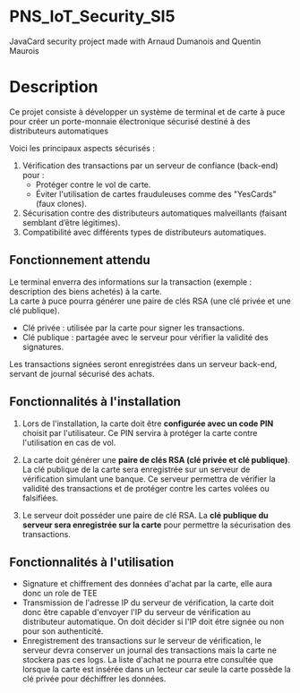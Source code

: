 # PNS_IoT_Security_SI5
JavaCard security project made with Arnaud Dumanois and Quentin Maurois

# Description

Ce projet consiste à développer un système de terminal et de carte à puce pour créer un porte-monnaie électronique 
sécurisé destiné à des distributeurs automatiques

Voici les principaux aspects sécurisés :

1. Vérification des transactions par un serveur de confiance (back-end) pour :
   - Protéger contre le vol de carte.
   - Éviter l'utilisation de cartes frauduleuses comme des "YesCards" (faux clones).
2. Sécurisation contre des distributeurs automatiques malveillants (faisant semblant d’être légitimes).
3. Compatibilité avec différents types de distributeurs automatiques.

## Fonctionnement attendu

Le terminal enverra des informations sur la transaction (exemple : description des biens achetés) à la carte.     
La carte à puce pourra générer une paire de clés RSA (une clé privée et une clé publique).
- Clé privée : utilisée par la carte pour signer les transactions.
- Clé publique : partagée avec le serveur pour vérifier la validité des signatures.

Les transactions signées seront enregistrées dans un serveur back-end, servant de journal sécurisé des achats.

## Fonctionnalités à l'installation

1. Lors de l'installation, la carte doit être **configurée avec un code PIN** choisit par l'utilisateur. Ce PIN servira à 
protéger la carte contre l'utilisation en cas de vol.

2. La carte doit générer une **paire de clés RSA (clé privée et clé publique)**. La clé publique de la carte sera enregistrée 
sur un serveur de vérification simulant une banque. Ce serveur permettra de vérifier la validité des transactions et de 
protéger contre les cartes volées ou falsifiées.

3. Le serveur doit posséder une paire de clé RSA. La **clé publique du serveur sera enregistrée sur la carte** pour permettre
la sécurisation des transactions.

## Fonctionnalités à l'utilisation

- Signature et chiffrement des données d'achat par la carte, elle aura donc un role de TEE
- Transmission de l'adresse IP du serveur de vérification, la carte doit donc être capable d'envoyer l'IP du serveur
de vérification au distributeur automatique. On doit décider si l'IP doit étre signée ou non pour son authenticité.
- Enregistrement des transactions sur le serveur de vérification, le serveur devra conserver un journal des transactions
mais la carte ne stockera pas ces logs. La liste d'achat ne pourra etre consultée que lorsque la carte est insérée dans 
un lecteur car seule la carte possède la clé privée pour déchiffrer les données.
